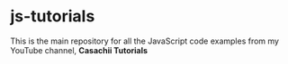 # js-tutorials

This is the main repository for all the JavaScript code examples from my YouTube channel, **Casachii Tutorials**
